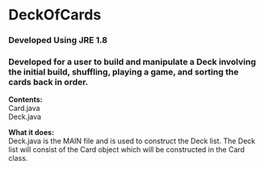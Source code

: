 # DeckOfCards<br>
### Developed Using JRE 1.8<br>

### Developed for a user to build and manipulate a Deck involving the initial build, shuffling, playing a game, and sorting the cards back in order.<br>

<strong>Contents:</strong><br>
Card.java<br>
Deck.java<br>

<strong>What it does:</strong><br>
Deck.java is the MAIN file and is used to construct the Deck list. The Deck list will consist of the Card object which will be constructed in the Card class. 

